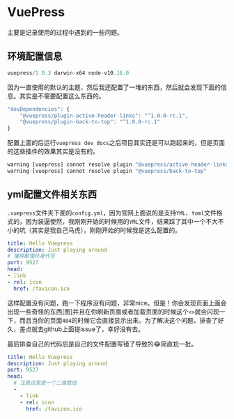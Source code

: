 # VuePress
主要是记录使用的过程中遇到的一些问题。
## 环境配置信息
``` js
vuepress/1.0.3 darwin-x64 node-v10.16.0
```
因为一直使用的默认的主题，然后我还配置了一堆的东西，然后就会发现下面的信息。其实是不需要配置这么东西的。
``` js
"devDependencies": {
    "@vuepress/plugin-active-header-links": "^1.0.0-rc.1",
    "@vuepress/plugin-back-to-top": "^1.0.0-rc.1"
}
```
配置上面的后运行`vuepress dev docs`之后项目其实还是可以跑起来的，但是页面的这些插件的效果其实是没有的。
``` js
warning [vuepress] cannot resolve plugin "@vuepress/active-header-links"
warning [vuepress] cannot resolve plugin "@vuepress/back-to-top"
```
## yml配置文件相关东西

  `.vuepress`文件夹下面的`config.yml`，因为官网上面说的是支持`YML`、`toml`文件格式的，因为装逼使然，我刚刚开始的时候用的`YML`文件，结果踩了其中一个不大不小的坑（其实是我自己马虎），刚刚开始的时候我是这么配置的。
  ```yml
title: Hello Vuepress
description: Just playing around
# 懂得都懂终身代号
port: 9527
head: 
  - link
  - rel: icon
    href: /favicon.ico
  ```
这样配置没有问题，跑一下程序没有问题，非常nice。但是！你会发现页面上面会出现一些奇怪的东西[图]并且在你刷新页面或者加载页面的时候这个`<>`就会闪现一下，而且当你的页面`404`的时候它会直接显示出来。为了解决这个问题，排查了好久，差点就去github上面提issue了，幸好没有去。

最后排查自己的代码后是自己的文件配置写错了导致的:joy:简直尬一批。
```yml
title: Hello Vuepress
description: Just playing around
port: 9527
head: 
  # 注意这里是一个二维数组
  -
    - link
    - rel: icon
      href: /favicon.ico
```
